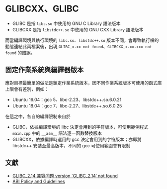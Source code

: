 # GLIBCXX、GLIBC

+ GLIBC 是指 ```libc.so``` 中使用的 GNU C Library 語法版本
+ GLIBCXX 是指 ```libstdc++.so``` 中使用的 GNU CXX Library 語法版本

而當編譯環境與執行環境的 ```libc.so```、```libstdc++.so``` 版本不同，會導致執行檔的動態連結此兩檔案後，出現 ```GLIBC_x.xx not found```、```GLIBCXX_x.xx.xxx not found``` 的錯誤。

## 固定作業系統與編譯器版本

應對目標最簡單的做法是鎖定作業系統版本，因不同作業系統版本可使用的函式庫上限會有差別，例如：

+ Ubuntu 16.04：gcc 5、libc-2.23、libstdc++.so.6.0.21
+ Ubuntu 18.04：gcc 7、libc-2.27、libstdc++.so.6.0.25

在這之中，各自的編譯限制來自於

+ GLIBC，依據編譯環境的 libc 決定會用到的字符版本，可使用範例程式 ```main.cpp``` 中的 ```__asm__``` 語法逐一函數替換版本
+ GLIBCXX，依據編譯時選用的 gcc 決定會用到的字符版本；亦即將 libstdc++ 安裝至最高版本，不同的 gcc 可使用範圍會有限制

## 文獻

+ [GLIBC_2.14 兼容问题 version `GLIBC_2.14′ not found](https://blog.csdn.net/baidu_32526299/article/details/79883985)
+ [ABI Policy and Guidelines](https://gcc.gnu.org/onlinedocs/libstdc++/manual/abi.html)
